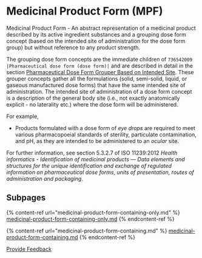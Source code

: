 # Medicinal Product Form (MPF)

Medicinal Product Form - An abstract representation of a medicinal product described by its active ingredient substances and a grouping dose form concept (based on the intended site of administration for the dose form group) but without reference to any product strength.

The grouping dose form concepts are the immediate children of `736542009 |Pharmaceutical dose form (dose form)|` and are described in detail in the section [Pharmaceutical Dose Form Grouper Based on Intended Site](../../../index/index/pharmaceutical-dose-form-grouper-based-on-intended-site.md). These grouper concepts gather all the formulations (solid, semi-solid, liquid, or gaseous manufactured dose forms) that have the same intended site of administration. The intended site of administration of a dose form concept is a description of the general body site (i.e., not exactly anatomically explicit - no laterality etc.) where the dose form will be administered.

For example,

* Products formulated with a dose form of _eye drops_ are required to meet various pharmacopoeial standards of sterility, particulate contamination, and pH, as they are intended to be administered to an _ocular_ site.

For further information, see section 5.3.2.7 of ISO 11239:2012 _Health informatics - Identification of medicinal products — Data elements and structures for the unique identification and exchange of regulated information on pharmaceutical dose forms, units of presentation, routes of administration and packaging_.

## Subpages

{% content-ref url="medicinal-product-form-containing-only.md" %}
[medicinal-product-form-containing-only.md](medicinal-product-form-containing-only.md)
{% endcontent-ref %}

{% content-ref url="medicinal-product-form-containing.md" %}
[medicinal-product-form-containing.md](medicinal-product-form-containing.md)
{% endcontent-ref %}

<a href="https://docs.google.com/forms/d/e/1FAIpQLScTmbZIf0UEQwYDkY27EEWBkaiYkHSbR0_9DmFrMLXoQLyL7Q/viewform?usp=pp_url&#x26;entry.1767247133=SCT+Editorial+Guide&#x26;entry.670899847=Medicinal%20Product%20Form%20%28MPF%29" class="button primary">Provide Feedback</a>
